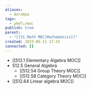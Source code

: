 ```yaml
---
aliases:
  - Алгебра
tags:
  - pkm🏷/moc
publish: true
parent:
  - "[[51 Math MOC|Mathematics]]"
created: 2023-05-11 17:23
connected: []
---
```

- [[512.1 Elementary Algebra MOC]]
- 512.5 General Algebra
	- [[512.54 Group Theory MOC]]
	- [[512.58 Category Theory MOC]]
- [[512.64  Linear algebra MOC]]


